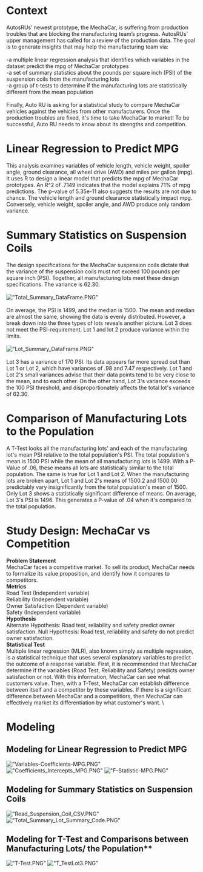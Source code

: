 # Context
AutosRUs’ newest prototype, the MechaCar, is suffering from production troubles that are blocking the manufacturing team’s progress. AutosRUs’ upper management has called for a review of the production data. The goal is to generate insights that may help the manufacturing team via:
\
\
-a multiple linear regression analysis that identifies which variables in the dataset predict the mpg of MechaCar prototypes
\
-a set of summary statistics about the pounds per square inch (PSI) of the suspension coils from the manufacturing lots
\
-a group of t-tests to determine if the manufacturing lots are statistically different from the mean population
\
\
Finally, Auto RU is asking for a statistical study to compare MechaCar vehicles against the vehicles from other manufacturers. Once the production troubles are fixed, it's time to take MechaCar to market! To be successful, Auto RU needs to know about its strengths and competition.

# Linear Regression to Predict MPG
This analysis examines variables of vehicle length, vehicle weight, spoiler angle, ground clearance, all wheel drive (AWD) and miles per gallon (mpg). It uses R to design a linear model that predicts the mpg of MechaCar prototypes. An R^2 of .7149 indicates that the model explains 71% of mpg predictions. The p-value of 5.35e-11 also suggests the results are not due to chance. The vehicle length and ground clearance statistically impact mpg. Conversely, vehicle weight, spoiler angle, and AWD produce only random variance. 


# Summary Statistics on Suspension Coils
The design specifications for the MechaCar suspension coils dictate that the variance of the suspension coils must not exceed 100 pounds per square inch (PSI). Together, all manufacturing lots meet these design specifications. The variance is 62.30.
\
\
!["Total_Summary_DataFrame.PNG"](https://github.com/dagibbins186/MechaCar_Statistical_Analysis/blob/main/Images/Total_Summary_DataFrame.PNG)
\
\
On average, the PSI is 1499, and the median is 1500. The mean and median are almost the same, showing the data is evenly distributed. However, a break down into the three types of lots reveals another picture. Lot 3 does not meet the PSI-requirement. Lot 1 and lot 2 produce variance within the limits.
\
\
!["Lot_Summary_DataFrame.PNG"](https://github.com/dagibbins186/MechaCar_Statistical_Analysis/blob/main/Images/Lot_Summary_DataFrame.PNG)
\
\
Lot 3 has a variance of 170 PSI. Its data appears far more spread out than Lot 1 or Lot 2, which have variances of .98 and 7.47 respectively. Lot 1 and Lot 2's small variances advise that their data points tend to be very close to the mean, and to each other. On the other hand, Lot 3's variance exceeds the 100 PSI threshold, and disproportionately affects the total lot's variance of 62.30. 


# Comparison of Manufacturing Lots to the Population
A T-Test looks all the manufacturing lots' and each of the manufacturing lot's mean PSI relative to the total population's PSI. The total population's mean is 1500 PSI while the mean of all manufacturing lots is 1499. With a P-Value of .06, these means all lots are statistically similar to the total population. The same is true for Lot 1 and Lot 2. When the manufacturing lots are broken apart, Lot 1 and Lot 2's means of 1500.2 and 1500.00 predictably vary insignificantly from the total population's mean of 1500. Only Lot 3 shows a statistically significant difference of means. On average, Lot 3's PSI is 1496. This generates a P-value of .04 when it's compared to the total population.

# Study Design: MechaCar vs Competition
**Problem Statement**
\
MechaCar faces a competitive market. To sell its product, MechaCar needs to formalize its value proposition, and identify how it compares to competitors. 
\
**Metrics**
\
Road Test (Independent variable)
\
Reliability (Independent variable)
\
Owner Satisfaction (Dependent variable)
\
Safety (Independent variable)
\
**Hypothesis**
\
Alternate Hypothesis: Road test, reliability and safety predict owner satisfaction.
Null Hypothesis: Road test, reliability and safety do not predict owner satisfaction.
\
**Statistical Test**
\
Multiple linear regression (MLR), also known simply as multiple regression, is a statistical technique that uses several explanatory variables to predict the outcome of a response variable. First, it is recommended that MechaCar determine if the variables (Road Test, Reliability and Safety) predicts owner satisfaction or not. With this information, MechaCar can see what customers value. Then, with a T-Test, MechaCar can establish difference between itself and a competitor by these variables. If there is a significant difference between MechaCar and a competitiors, then MechaCar can effectively market its differentiation by what customer's want.
\
# Modeling
## Modeling for Linear Regression to Predict MPG
!["Variables-Coefficients-MPG.PNG"](https://github.com/dagibbins186/MechaCar_Statistical_Analysis/blob/main/Images/Variables-Coefficients-MPG.PNG)
!["Coefficients_Intercepts_MPG.PNG"](https://github.com/dagibbins186/MechaCar_Statistical_Analysis/blob/main/Images/Coefficients_Intercepts_MPG.PNG)
!["F-Statistic-MPG.PNG"](https://github.com/dagibbins186/MechaCar_Statistical_Analysis/blob/main/Images/F-Statistic-MPG.PNG)


## Modeling for Summary Statistics on Suspension Coils
!["Read_Suspension_Coil_CSV.PNG"](https://github.com/dagibbins186/MechaCar_Statistical_Analysis/blob/main/Images/Read_Suspension_Coil_CSV.PNG)
!["Total_Summary_Lot_Summary_Code.PNG"](https://github.com/dagibbins186/MechaCar_Statistical_Analysis/blob/main/Images/Total_Summary_Lot_Summary_Code.PNG)


## Modeling for T-Test and Comparisons between Manufacturing Lots/ the Population**
!["T-Test.PNG"](https://github.com/dagibbins186/MechaCar_Statistical_Analysis/blob/main/Images/T-Test.PNG)
!["T_TestLot3.PNG"](https://github.com/dagibbins186/MechaCar_Statistical_Analysis/blob/main/Images/T_TestLot3.PNG)
